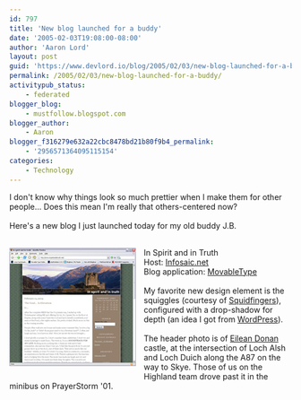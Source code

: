 ```yaml
---
id: 797
title: 'New blog launched for a buddy'
date: '2005-02-03T19:08:00-08:00'
author: 'Aaron Lord'
layout: post
guid: 'https://www.devlord.io/blog/2005/02/03/new-blog-launched-for-a-buddy/'
permalink: /2005/02/03/new-blog-launched-for-a-buddy/
activitypub_status:
    - federated
blogger_blog:
    - mustfollow.blogspot.com
blogger_author:
    - Aaron
blogger_f316279e632a22cbc8478bd21b80f9b4_permalink:
    - '2956571364095115154'
categories:
    - Technology
---
```


I don't know why things look so much prettier when I make them for other people...  Does this mean I'm really that others-centered now?<br /><br />Here's a new blog I just launched today for my old buddy J.B.<br /><br /><div class="separator" style="clear:both;text-align:center;"><a href="/wp-content/uploads/2011/10/jibbzblog.jpg?w=226" style="clear:left;float:left;margin-bottom:1em;margin-right:1em;"><img border="0" src="/wp-content/uploads/2011/10/jibbzblog.jpg?w=226" /></a></div><a href="http://www.inspiritandintruth.net/" target="_blank" rel="noopener"></a>In Spirit and in Truth<br />Host: <a href="http://www.infosaic.net/" target="_blank" rel="noopener">Infosaic.net</a><br />Blog application: <a href="http://www.movabletype.org/" target="_blank" rel="noopener">MovableType</a><br /><br />My favorite new design element is the squiggles (courtesy of <a href="http://www.squidfingers.com/" target="_blank" rel="noopener">Squidfingers</a>), configured with a drop-shadow for depth (an idea I got from <a href="http://www.wordpress.org/" target="_blank" rel="noopener">WordPress</a>).<br /><br />The header photo is of <a href="http://www.multimap.com/map/browse.cgi?client=public&amp;X=187500&amp;Y=825000&amp;width=700&amp;height=400&amp;gride=&amp;gridn=&amp;srec=0&amp;coordsys=gb&amp;db=&amp;addr1=&amp;addr2=&amp;addr3=&amp;pc=&amp;advanced=&amp;local=&amp;localinfosel=&amp;kw=&amp;inmap=&amp;table=&amp;ovtype=&amp;zm=0&amp;scale=50000&amp;multimap.x=398&amp;multimap.y=132" target="_blank" rel="noopener">Eilean Donan</a> castle, at the intersection of Loch Alsh and Loch Duich along the A87 on the way to Skye.  Those of us on the Highland team drove past it in the minibus on PrayerStorm '01.<div class="blogger-post-footer"><img width='1' height='1' src='https://blogger.googleusercontent.com/tracker/2602771351651662379-2956571364095115154?l=mustfollow.blogspot.com' alt='' /></div>